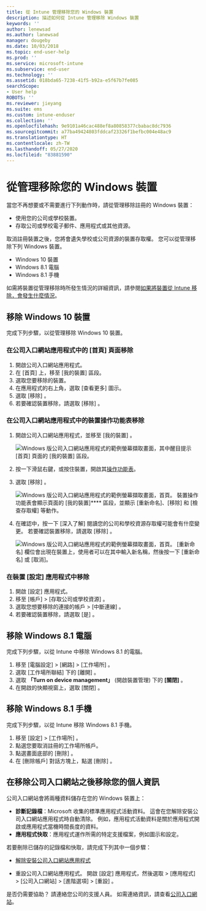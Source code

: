 ```yaml
---
title: 從 Intune 管理移除您的 Windows 裝置
description: 描述如何從 Intune 管理移除 Windows 裝置
keywords: ''
author: lenewsad
ms.author: lanewsad
manager: dougeby
ms.date: 10/03/2018
ms.topic: end-user-help
ms.prod: ''
ms.service: microsoft-intune
ms.subservice: end-user
ms.technology: ''
ms.assetid: 018bda65-7238-41f5-b92a-e5f67b7fe085
searchScope:
- User help
ROBOTS: ''
ms.reviewer: jieyang
ms.suite: ems
ms.custom: intune-enduser
ms.collection: ''
ms.openlocfilehash: 9e9101a46cac488ef8a80858377cbabac8dc7936
ms.sourcegitcommit: a77ba49424803fddcaf23326f1befbc004e48ac9
ms.translationtype: HT
ms.contentlocale: zh-TW
ms.lasthandoff: 05/27/2020
ms.locfileid: "83881590"
---
```

# <a name="remove-your-windows-device-from-management"></a>從管理移除您的 Windows 裝置

當您不再想要或不需要進行下列動作時，請從管理移除註冊的 Windows 裝置：  
* 使用您的公司或學校裝置。 
* 存取公司或學校電子郵件、應用程式或其他資源。

取消註冊裝置之後，您將會遺失學校或公司資源的裝置存取權。 您可以從管理移除下列 Windows 裝置。  
* Windows 10 裝置 
* Windows 8.1 電腦
* Windows 8.1 手機
 
如需將裝置從管理移除時所發生情況的詳細資訊，請參閱[如果將裝置從 Intune 移除，會發生什麼情況](what-happens-if-you-unenroll-your-device-from-intune-windows.md)。  

## <a name="remove-your-windows-10-device"></a>移除 Windows 10 裝置
完成下列步驟，以從管理移除 Windows 10 裝置。

### <a name="remove-in-company-portal-app-home-page"></a>在公司入口網站應用程式中的 [首頁]  頁面移除  

1. 開啟公司入口網站應用程式。
2. 在 [首頁]  上，移至 [我的裝置]  區段。
3. 選取您要移除的裝置。
3. 在應用程式的右上角，選取 [查看更多]  圖示。
4. 選取 [移除]  。 
5. 若要確認裝置移除，請選取 [移除]  。  

### <a name="remove-in-company-portal-app-device-context-menu"></a>在公司入口網站應用程式中的裝置操作功能表移除  

1. 開啟公司入口網站應用程式，並移至 [我的裝置]  。

    ![Windows 版公司入口網站應用程式的範例螢幕擷取畫面，其中醒目提示 [首頁] 頁面的 [我的裝置] 區段。](./media/1809_CheckAccess_Context_Select_Device.png)

2. 按一下滑鼠右鍵，或按住裝置，開啟其[操作功能表](https://docs.microsoft.com//windows/uwp/design/controls-and-patterns/menus)。  

3. 選取 [移除]  。  

    ![Windows 版公司入口網站應用程式的範例螢幕擷取畫面，首頁。 裝置操作功能表會顯示頁面的 [我的裝置]**** 區段，並顯示 [重新命名]、[移除] 和 [檢查存取權] 等動作。](./media/1809_DeviceContextMenu_Windows_CP.png)  

5. 在確認中，按一下 [深入了解]  閱讀您的公司和學校資源存取權可能會有什麼變更。 若要確認裝置移除，請選取 [移除]  。   

     ![Windows 版公司入口網站應用程式的範例螢幕擷取畫面，首頁。 [重新命名] 欄位會出現在裝置上，使用者可以在其中輸入新名稱，然後按一下 [重新命名] 或 [取消]。](./media/1808_RemoveDevice_Popup.png)  


### <a name="remove-in-device-settings-app"></a>在裝置 [設定] 應用程式中移除
1. 開啟 [設定] 應用程式。 
2. 移至 [帳戶]   > [存取公司或學校資源]  。
3. 選取您想要移除的連接的帳戶 > [中斷連線]  。
4. 若要確認裝置移除，請選取 [是]  。

## <a name="remove-your-windows-81-computer"></a>移除 Windows 8.1 電腦
完成下列步驟，以從 Intune 中移除 Windows 8.1 的電腦。

1. 移至 [電腦設定]   >  [網路]   >  [工作場所]  。
2. 選取 [工作場所聯結]  下的 [離開]  。
3. 選取 **「Turn on device management」** \(開啟裝置管理) 下的 **[關閉]** 。
4. 在開啟的快顯視窗上，選取 [關閉]  。

## <a name="remove-your-windows-81-phone"></a>移除 Windows 8.1 手機
完成下列步驟，以從 Intune 移除 Windows 8.1 手機。

1. 移至 [設定]   >  [工作場所]  。
2. 點選您要取消註冊的工作場所帳戶。
3. 點選畫面底部的 [刪除]  。
4. 在 [刪除帳戶]  對話方塊上，點選 [刪除]  。  
## <a name="removing-your-personal-information-after-removing-the-company-portal"></a>在移除公司入口網站之後移除您的個人資訊  

公司入口網站會將兩種資料儲存在您的 Windows 裝置上：

- **診斷記錄檔**：Microsoft 收集的標準應用程式活動資料。 這會在您解除安裝公司入口網站應用程式時自動清除。 例如，應用程式活動資料是關於應用程式開啟或應用程式當機時間長度的資料。
- **應用程式快取**：應用程式運作所需的特定支援檔案，例如圖示和設定。

若要刪除已儲存的記錄檔和快取，請完成下列其中一個步驟：

* [解除安裝公司入口網站應用程式](https://support.microsoft.com/help/4028003/windows-10-uninstall-apps-and-programs) 

* 重設公司入口網站應用程式。 開啟 [設定]  應用程式，然後選取 > [應用程式]   > [公司入口網站]   > [進階選項]   > [重設]  。 

是否仍需要協助？ 請連絡您公司的支援人員。 如需連絡資訊，請查看[公司入口網站](https://go.microsoft.com/fwlink/?linkid=2010980)。
